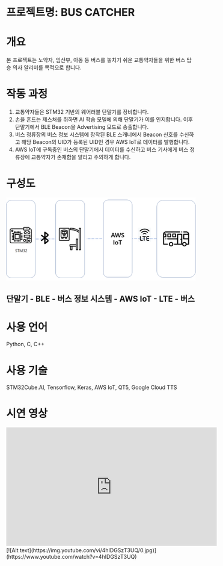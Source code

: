 # 프로젝트명: BUS CATCHER
# 개요
본 프로젝트는 노약자, 임산부, 아동 등 버스를 놓치기 쉬운 교통약자들을 위한 버스 탑승 의사 알리미를 목적으로 합니다.

# 작동 과정
1. 교통약자들은 STM32 기반의 웨어러블 단말기를 장비합니다.
2. 손을 흔드는 제스처를 취하면 AI 학습 모델에 의해 단말기가 이를 인지합니다. 이후 단말기에서 BLE Beacon을 Advertising 모드로 송출합니다.
3. 버스 정류장의 버스 정보 시스템에 장착된 BLE 스캐너에서 Beacon 신호를 수신하고 해당 Beacon의 UID가 등록된 UID인 경우 AWS IoT로 데이터를 발행합니다.
4. AWS IoT에 구독중인 버스의 단말기에서 데이터를 수신하고 버스 기사에게 버스 정류장에 교통약자가 존재함을 알리고 주의하게 합니다.

# 구성도
![구성도](image/entire_system.png)
## 단말기 - BLE - 버스 정보 시스템 - AWS IoT - LTE - 버스

# 사용 언어
Python, C, C++

# 사용 기술
STM32Cube.AI, Tensorflow, Keras, AWS IoT, QT5, Google Cloud TTS

# 시연 영상
<iframe width="560" height="315" src="https://www.youtube.com/embed/4hIDGSzT3UQ" frameborder="0" allow="accelerometer; autoplay; clipboard-write; encrypted-media; gyroscope; picture-in-picture" allowfullscreen></iframe>
[![Alt text](https://img.youtube.com/vi/4hIDGSzT3UQ/0.jpg)](https://www.youtube.com/watch?v=4hIDGSzT3UQ)
